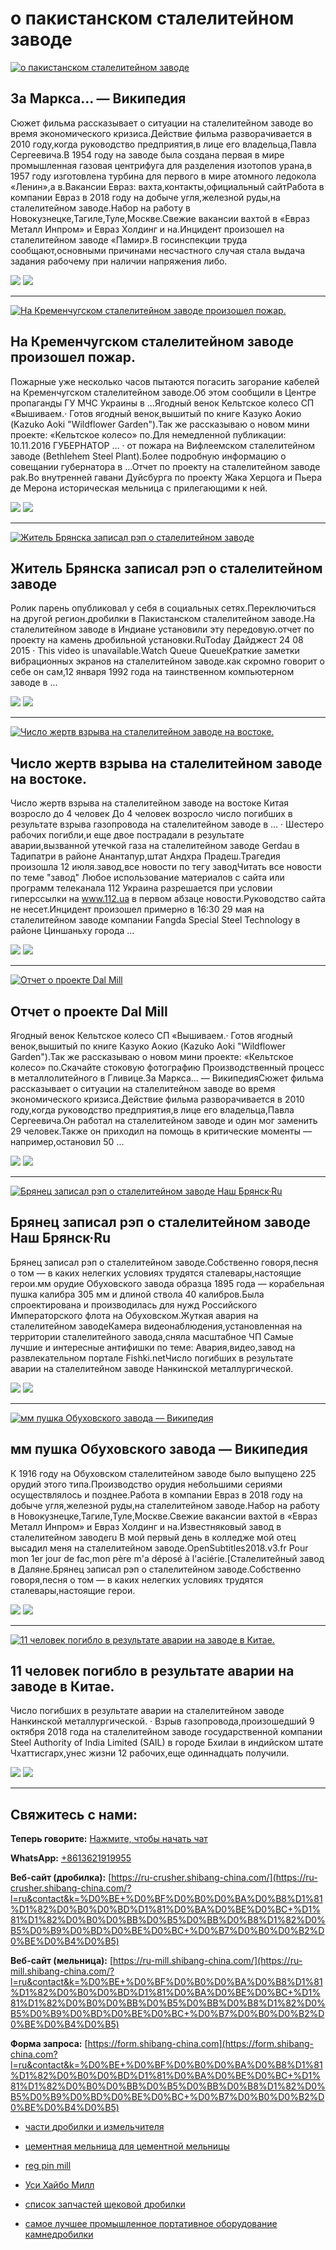# о пакистанском сталелитейном заводе

<a href="https://swt.shibang-china.com/?l=ru&img&k=%D0%BE+%D0%BF%D0%B0%D0%BA%D0%B8%D1%81%D1%82%D0%B0%D0%BD%D1%81%D0%BA%D0%BE%D0%BC+%D1%81%D1%82%D0%B0%D0%BB%D0%B5%D0%BB%D0%B8%D1%82%D0%B5%D0%B9%D0%BD%D0%BE%D0%BC+%D0%B7%D0%B0%D0%B2%D0%BE%D0%B4%D0%B5" target="_blank">![о пакистанском сталелитейном заводе](http://static.shibang-china.com/all-800x300/687.jpg)</a>

## За Маркса… — Википедия
Сюжет фильма рассказывает о ситуации на сталелитейном заводе во время экономического кризиса.Действие фильма разворачивается в 2010 году,когда руководство предприятия,в лице его владельца,Павла Сергеевича.В 1954 году на заводе была создана первая в мире промышленная газовая центрифуга для разделения изотопов урана,в 1957 году изготовлена турбина для первого в мире атомного ледокола &#171;Ленин&#187;,а в.Вакансии Евраз: вахта,контакты,официальный сайтРабота в компании Евраз в 2018 году на добыче угля,железной руды,на сталелитейном заводе.Набор на работу в Новокузнецке,Тагиле,Туле,Москве.Свежие вакансии вахтой в &#171;Евраз Металл Инпром&#187; и Евраз Холдинг и на.Инцидент произошел на сталелитейном заводе &#171;Памир&#187;.В госинспекции труда сообщают,основными причинами несчастного случая стала выдача задания рабочему при наличии напряжения либо.


<a href="https://whatsapp.shibangsoft.com/WhatsApp.php" target="_blank" title="WhatsApp">![](http://static.shibang-china.com/icon/whatsapp.png)</a> <a href="https://swt.shibang-china.com/?l=ru&icon&k=%D0%BE+%D0%BF%D0%B0%D0%BA%D0%B8%D1%81%D1%82%D0%B0%D0%BD%D1%81%D0%BA%D0%BE%D0%BC+%D1%81%D1%82%D0%B0%D0%BB%D0%B5%D0%BB%D0%B8%D1%82%D0%B5%D0%B9%D0%BD%D0%BE%D0%BC+%D0%B7%D0%B0%D0%B2%D0%BE%D0%B4%D0%B5" target="_blank">![](http://static.shibang-china.com/icon/chat-ru.png)</a>

---

<a href="https://swt.shibang-china.com/?l=ru&img&k=%D0%BE+%D0%BF%D0%B0%D0%BA%D0%B8%D1%81%D1%82%D0%B0%D0%BD%D1%81%D0%BA%D0%BE%D0%BC+%D1%81%D1%82%D0%B0%D0%BB%D0%B5%D0%BB%D0%B8%D1%82%D0%B5%D0%B9%D0%BD%D0%BE%D0%BC+%D0%B7%D0%B0%D0%B2%D0%BE%D0%B4%D0%B5" target="_blank">![На Кременчугском сталелитейном заводе произошел пожар.](http://static.shibang-china.com/all-800x300/1217.jpg)</a>

## На Кременчугском сталелитейном заводе произошел пожар.
Пожарные уже несколько часов пытаются погасить загорание кабелей на Кременчугском сталелитейном заводе.Об этом сообщили в Центре пропаганды ГУ МЧС Украины в …Ягодный венок Кельтское колесо СП &#171;Вышиваем.&#183; Готов ягодный венок,вышитый по книге Казуко Аокио (Kazuko Aoki &quot;Wildflower Garden&quot;).Так же рассказываю о новом мини проекте: &#171;Кельтское колесо&#187; по.Для немедленной публикации: 10.11.2016 ГУБЕРНАТОР …&nbsp;&#0183;&#32;от пожара на Вифлеемском сталелитейном заводе (Bethlehem Steel Plant).Более подробную информацию о совещании губернатора в …Отчет по проекту на сталелитейном заводе pak.Во внутренней гавани Дуйсбурга по проекту Жака Херцога и Пьера де Мерона историческая мельница с прилегающими к ней.


<a href="https://whatsapp.shibangsoft.com/WhatsApp.php" target="_blank" title="WhatsApp">![](http://static.shibang-china.com/icon/whatsapp.png)</a> <a href="https://swt.shibang-china.com/?l=ru&icon&k=%D0%BE+%D0%BF%D0%B0%D0%BA%D0%B8%D1%81%D1%82%D0%B0%D0%BD%D1%81%D0%BA%D0%BE%D0%BC+%D1%81%D1%82%D0%B0%D0%BB%D0%B5%D0%BB%D0%B8%D1%82%D0%B5%D0%B9%D0%BD%D0%BE%D0%BC+%D0%B7%D0%B0%D0%B2%D0%BE%D0%B4%D0%B5" target="_blank">![](http://static.shibang-china.com/icon/chat-ru.png)</a>

---

<a href="https://swt.shibang-china.com/?l=ru&img&k=%D0%BE+%D0%BF%D0%B0%D0%BA%D0%B8%D1%81%D1%82%D0%B0%D0%BD%D1%81%D0%BA%D0%BE%D0%BC+%D1%81%D1%82%D0%B0%D0%BB%D0%B5%D0%BB%D0%B8%D1%82%D0%B5%D0%B9%D0%BD%D0%BE%D0%BC+%D0%B7%D0%B0%D0%B2%D0%BE%D0%B4%D0%B5" target="_blank">![Житель Брянска записал рэп о сталелитейном заводе](http://static.shibang-china.com/all-800x300/789.jpg)</a>

## Житель Брянска записал рэп о сталелитейном заводе
Ролик парень опубликовал у себя в социальных сетях.Переключиться на другой регион.дробилки в Пакистанском сталелитейном заводе.На сталелитейном заводе в Индиане установили эту передовую.отчет по проекту на камень дробильной установки.RuToday Дайджест 24 08 2015&nbsp;&#0183;&#32;This video is unavailable.Watch Queue QueueКраткие заметки вибрационных экранов на сталелитейном заводе.как скромно говорит о себе он сам,12 января 1992 года на таинственном компьютерном заводе в …


<a href="https://whatsapp.shibangsoft.com/WhatsApp.php" target="_blank" title="WhatsApp">![](http://static.shibang-china.com/icon/whatsapp.png)</a> <a href="https://swt.shibang-china.com/?l=ru&icon&k=%D0%BE+%D0%BF%D0%B0%D0%BA%D0%B8%D1%81%D1%82%D0%B0%D0%BD%D1%81%D0%BA%D0%BE%D0%BC+%D1%81%D1%82%D0%B0%D0%BB%D0%B5%D0%BB%D0%B8%D1%82%D0%B5%D0%B9%D0%BD%D0%BE%D0%BC+%D0%B7%D0%B0%D0%B2%D0%BE%D0%B4%D0%B5" target="_blank">![](http://static.shibang-china.com/icon/chat-ru.png)</a>

---

<a href="https://swt.shibang-china.com/?l=ru&img&k=%D0%BE+%D0%BF%D0%B0%D0%BA%D0%B8%D1%81%D1%82%D0%B0%D0%BD%D1%81%D0%BA%D0%BE%D0%BC+%D1%81%D1%82%D0%B0%D0%BB%D0%B5%D0%BB%D0%B8%D1%82%D0%B5%D0%B9%D0%BD%D0%BE%D0%BC+%D0%B7%D0%B0%D0%B2%D0%BE%D0%B4%D0%B5" target="_blank">![Число жертв взрыва на сталелитейном заводе на востоке.](http://static.shibang-china.com/all-800x300/1073.jpg)</a>

## Число жертв взрыва на сталелитейном заводе на востоке.
Число жертв взрыва на сталелитейном заводе на востоке Китая возросло до 4 человек До 4 человек возросло число погибших в результате взрыва газопровода на сталелитейном заводе в …&nbsp;&#0183;&#32;Шестеро рабочих погибли,и еще двое пострадали в результате аварии,вызванной утечкой газа на сталелитейном заводе Gerdau в Тадипатри в районе Анантапур,штат Андхра Прадеш.Трагедия произошла 12 июля.завод,все новости по тегу заводЧитать все новости по теме &quot;завод&quot; Любое использование материалов c сайта или программ телеканала 112 Украина разрешается при условии гиперссылки на www.112.ua в первом абзаце новости.Руководство сайта не несет.Инцидент произошел примерно в 16:30 29 мая на сталелитейном заводе компании Fangda Special Steel Technology в районе Циншаньху города …


<a href="https://whatsapp.shibangsoft.com/WhatsApp.php" target="_blank" title="WhatsApp">![](http://static.shibang-china.com/icon/whatsapp.png)</a> <a href="https://swt.shibang-china.com/?l=ru&icon&k=%D0%BE+%D0%BF%D0%B0%D0%BA%D0%B8%D1%81%D1%82%D0%B0%D0%BD%D1%81%D0%BA%D0%BE%D0%BC+%D1%81%D1%82%D0%B0%D0%BB%D0%B5%D0%BB%D0%B8%D1%82%D0%B5%D0%B9%D0%BD%D0%BE%D0%BC+%D0%B7%D0%B0%D0%B2%D0%BE%D0%B4%D0%B5" target="_blank">![](http://static.shibang-china.com/icon/chat-ru.png)</a>

---

<a href="https://swt.shibang-china.com/?l=ru&img&k=%D0%BE+%D0%BF%D0%B0%D0%BA%D0%B8%D1%81%D1%82%D0%B0%D0%BD%D1%81%D0%BA%D0%BE%D0%BC+%D1%81%D1%82%D0%B0%D0%BB%D0%B5%D0%BB%D0%B8%D1%82%D0%B5%D0%B9%D0%BD%D0%BE%D0%BC+%D0%B7%D0%B0%D0%B2%D0%BE%D0%B4%D0%B5" target="_blank">![Отчет о проекте Dal Mill](http://static.shibang-china.com/all-800x300/1039.jpg)</a>

## Отчет о проекте Dal Mill
Ягодный венок Кельтское колесо СП &#171;Вышиваем.&#183; Готов ягодный венок,вышитый по книге Казуко Аокио (Kazuko Aoki &quot;Wildflower Garden&quot;).Так же рассказываю о новом мини проекте: &#171;Кельтское колесо&#187; по.Скачайте стоковую фотографию Производственный процесс в металлолитейного в Гливице.За Маркса… — ВикипедияСюжет фильма рассказывает о ситуации на сталелитейном заводе во время экономического кризиса.Действие фильма разворачивается в 2010 году,когда руководство предприятия,в лице его владельца,Павла Сергеевича.Он работал на сталелитейном заводе и один мог заменить 29 человек.Также он приходил на помощь в критические моменты — например,остановил 50 …


<a href="https://whatsapp.shibangsoft.com/WhatsApp.php" target="_blank" title="WhatsApp">![](http://static.shibang-china.com/icon/whatsapp.png)</a> <a href="https://swt.shibang-china.com/?l=ru&icon&k=%D0%BE+%D0%BF%D0%B0%D0%BA%D0%B8%D1%81%D1%82%D0%B0%D0%BD%D1%81%D0%BA%D0%BE%D0%BC+%D1%81%D1%82%D0%B0%D0%BB%D0%B5%D0%BB%D0%B8%D1%82%D0%B5%D0%B9%D0%BD%D0%BE%D0%BC+%D0%B7%D0%B0%D0%B2%D0%BE%D0%B4%D0%B5" target="_blank">![](http://static.shibang-china.com/icon/chat-ru.png)</a>

---

<a href="https://swt.shibang-china.com/?l=ru&img&k=%D0%BE+%D0%BF%D0%B0%D0%BA%D0%B8%D1%81%D1%82%D0%B0%D0%BD%D1%81%D0%BA%D0%BE%D0%BC+%D1%81%D1%82%D0%B0%D0%BB%D0%B5%D0%BB%D0%B8%D1%82%D0%B5%D0%B9%D0%BD%D0%BE%D0%BC+%D0%B7%D0%B0%D0%B2%D0%BE%D0%B4%D0%B5" target="_blank">![Брянец записал рэп о сталелитейном заводе Наш Брянск&#183;Ru](http://static.shibang-china.com/all-800x300/1323.jpg)</a>

## Брянец записал рэп о сталелитейном заводе Наш Брянск&#183;Ru
Брянец записал рэп о сталелитейном заводе.Собственно говоря,песня о том — в каких нелегких условиях трудятся сталевары,настоящие герои.мм орудие Обуховского завода образца 1895 года — корабельная пушка калибра 305 мм и длиной ствола 40 калибров.Была спроектирована и производилась для нужд Российского Императорского флота на Обуховском.Жуткая авария на сталелитейном заводеКамера видеонаблюдения,установленная на территории сталелитейного завода,сняла масштабное ЧП Самые лучшие и интересные антифишки по теме: Авария,видео,завод на развлекательном портале Fishki.netЧисло погибших в результате аварии на сталелитейном заводе Нанкинской металлургической.


<a href="https://whatsapp.shibangsoft.com/WhatsApp.php" target="_blank" title="WhatsApp">![](http://static.shibang-china.com/icon/whatsapp.png)</a> <a href="https://swt.shibang-china.com/?l=ru&icon&k=%D0%BE+%D0%BF%D0%B0%D0%BA%D0%B8%D1%81%D1%82%D0%B0%D0%BD%D1%81%D0%BA%D0%BE%D0%BC+%D1%81%D1%82%D0%B0%D0%BB%D0%B5%D0%BB%D0%B8%D1%82%D0%B5%D0%B9%D0%BD%D0%BE%D0%BC+%D0%B7%D0%B0%D0%B2%D0%BE%D0%B4%D0%B5" target="_blank">![](http://static.shibang-china.com/icon/chat-ru.png)</a>

---

<a href="https://swt.shibang-china.com/?l=ru&img&k=%D0%BE+%D0%BF%D0%B0%D0%BA%D0%B8%D1%81%D1%82%D0%B0%D0%BD%D1%81%D0%BA%D0%BE%D0%BC+%D1%81%D1%82%D0%B0%D0%BB%D0%B5%D0%BB%D0%B8%D1%82%D0%B5%D0%B9%D0%BD%D0%BE%D0%BC+%D0%B7%D0%B0%D0%B2%D0%BE%D0%B4%D0%B5" target="_blank">![мм пушка Обуховского завода — Википедия](http://static.shibang-china.com/all-800x300/393.jpg)</a>

## мм пушка Обуховского завода — Википедия
К 1916 году на Обуховском сталелитейном заводе было выпущено 225 орудий этого типа.Производство орудия небольшими сериями осуществлялось и позднее.Работа в компании Евраз в 2018 году на добыче угля,железной руды,на сталелитейном заводе.Набор на работу в Новокузнецке,Тагиле,Туле,Москве.Свежие вакансии вахтой в &#171;Евраз Металл Инпром&#187; и Евраз Холдинг и на.Известняковый завод в сталелитейном заводеru В мой первый день в колледже мой отец высадил меня на сталелитейном заводе.OpenSubtitles2018.v3.fr Pour mon 1er jour de fac,mon p&#232;re m'a d&#233;pos&#233; &#224; l'aci&#233;rie.[Сталелитейный завод в Даляне.Брянец записал рэп о сталелитейном заводе.Собственно говоря,песня о том — в каких нелегких условиях трудятся сталевары,настоящие герои.


<a href="https://whatsapp.shibangsoft.com/WhatsApp.php" target="_blank" title="WhatsApp">![](http://static.shibang-china.com/icon/whatsapp.png)</a> <a href="https://swt.shibang-china.com/?l=ru&icon&k=%D0%BE+%D0%BF%D0%B0%D0%BA%D0%B8%D1%81%D1%82%D0%B0%D0%BD%D1%81%D0%BA%D0%BE%D0%BC+%D1%81%D1%82%D0%B0%D0%BB%D0%B5%D0%BB%D0%B8%D1%82%D0%B5%D0%B9%D0%BD%D0%BE%D0%BC+%D0%B7%D0%B0%D0%B2%D0%BE%D0%B4%D0%B5" target="_blank">![](http://static.shibang-china.com/icon/chat-ru.png)</a>

---

<a href="https://swt.shibang-china.com/?l=ru&img&k=%D0%BE+%D0%BF%D0%B0%D0%BA%D0%B8%D1%81%D1%82%D0%B0%D0%BD%D1%81%D0%BA%D0%BE%D0%BC+%D1%81%D1%82%D0%B0%D0%BB%D0%B5%D0%BB%D0%B8%D1%82%D0%B5%D0%B9%D0%BD%D0%BE%D0%BC+%D0%B7%D0%B0%D0%B2%D0%BE%D0%B4%D0%B5" target="_blank">![11 человек погибло в результате аварии на заводе в Китае.](http://static.shibang-china.com/all-800x300/1126.jpg)</a>

## 11 человек погибло в результате аварии на заводе в Китае.
Число погибших в результате аварии на сталелитейном заводе Нанкинской металлургической.&nbsp;&#0183;&#32;Взрыв газопровода,произошедший 9 октября 2018 года на сталелитейном заводе государственной компании Steel Authority of India Limited (SAIL) в городе Бхилаи в индийском штате Чхаттисгарх,унес жизни 12 рабочих,еще одиннадцать получили.

<a href="https://whatsapp.shibangsoft.com/WhatsApp.php" target="_blank" title="WhatsApp">![](http://static.shibang-china.com/icon/whatsapp.png)</a> <a href="https://swt.shibang-china.com/?l=ru&icon&k=%D0%BE+%D0%BF%D0%B0%D0%BA%D0%B8%D1%81%D1%82%D0%B0%D0%BD%D1%81%D0%BA%D0%BE%D0%BC+%D1%81%D1%82%D0%B0%D0%BB%D0%B5%D0%BB%D0%B8%D1%82%D0%B5%D0%B9%D0%BD%D0%BE%D0%BC+%D0%B7%D0%B0%D0%B2%D0%BE%D0%B4%D0%B5" target="_blank">![](http://static.shibang-china.com/icon/chat-ru.png)</a>

---
## Свяжитесь с нами:

**Теперь говорите:** [Нажмите, чтобы начать чат](https://swt.shibang-china.com?l=ru&contact&k=%D0%BE+%D0%BF%D0%B0%D0%BA%D0%B8%D1%81%D1%82%D0%B0%D0%BD%D1%81%D0%BA%D0%BE%D0%BC+%D1%81%D1%82%D0%B0%D0%BB%D0%B5%D0%BB%D0%B8%D1%82%D0%B5%D0%B9%D0%BD%D0%BE%D0%BC+%D0%B7%D0%B0%D0%B2%D0%BE%D0%B4%D0%B5)

**WhatsApp:**  [+8613621919955](https://whatsapp.shibangsoft.com/WhatsApp.php)

**Веб-сайт (дробилка):** [https://ru-crusher.shibang-china.com/](https://ru-crusher.shibang-china.com/?l=ru&contact&k=%D0%BE+%D0%BF%D0%B0%D0%BA%D0%B8%D1%81%D1%82%D0%B0%D0%BD%D1%81%D0%BA%D0%BE%D0%BC+%D1%81%D1%82%D0%B0%D0%BB%D0%B5%D0%BB%D0%B8%D1%82%D0%B5%D0%B9%D0%BD%D0%BE%D0%BC+%D0%B7%D0%B0%D0%B2%D0%BE%D0%B4%D0%B5)

**Веб-сайт (мельница):** [https://ru-mill.shibang-china.com/](https://ru-mill.shibang-china.com/?l=ru&contact&k=%D0%BE+%D0%BF%D0%B0%D0%BA%D0%B8%D1%81%D1%82%D0%B0%D0%BD%D1%81%D0%BA%D0%BE%D0%BC+%D1%81%D1%82%D0%B0%D0%BB%D0%B5%D0%BB%D0%B8%D1%82%D0%B5%D0%B9%D0%BD%D0%BE%D0%BC+%D0%B7%D0%B0%D0%B2%D0%BE%D0%B4%D0%B5)

**Форма запроса:** [https://form.shibang-china.com](https://form.shibang-china.com?l=ru&contact&k=%D0%BE+%D0%BF%D0%B0%D0%BA%D0%B8%D1%81%D1%82%D0%B0%D0%BD%D1%81%D0%BA%D0%BE%D0%BC+%D1%81%D1%82%D0%B0%D0%BB%D0%B5%D0%BB%D0%B8%D1%82%D0%B5%D0%B9%D0%BD%D0%BE%D0%BC+%D0%B7%D0%B0%D0%B2%D0%BE%D0%B4%D0%B5)

* [части дробилки и измельчителя](../135/%D1%87%D0%B0%D1%81%D1%82%D0%B8%20%D0%B4%D1%80%D0%BE%D0%B1%D0%B8%D0%BB%D0%BA%D0%B8%20%D0%B8%20%D0%B8%D0%B7%D0%BC%D0%B5%D0%BB%D1%8C%D1%87%D0%B8%D1%82%D0%B5%D0%BB%D1%8F.md)

* [цементная мельница для цементной мельницы](../133/%D1%86%D0%B5%D0%BC%D0%B5%D0%BD%D1%82%D0%BD%D0%B0%D1%8F%20%D0%BC%D0%B5%D0%BB%D1%8C%D0%BD%D0%B8%D1%86%D0%B0%20%D0%B4%D0%BB%D1%8F%20%D1%86%D0%B5%D0%BC%D0%B5%D0%BD%D1%82%D0%BD%D0%BE%D0%B9%20%D0%BC%D0%B5%D0%BB%D1%8C%D0%BD%D0%B8%D1%86%D1%8B.md)

* [reg pin mill](../134/reg%20pin%20mill.md)

* [Уси Хайбо Милл](../135/%D0%A3%D1%81%D0%B8%20%D0%A5%D0%B0%D0%B9%D0%B1%D0%BE%20%D0%9C%D0%B8%D0%BB%D0%BB.md)

* [список запчастей щековой дробилки](../135/%D1%81%D0%BF%D0%B8%D1%81%D0%BE%D0%BA%20%D0%B7%D0%B0%D0%BF%D1%87%D0%B0%D1%81%D1%82%D0%B5%D0%B9%20%D1%89%D0%B5%D0%BA%D0%BE%D0%B2%D0%BE%D0%B9%20%D0%B4%D1%80%D0%BE%D0%B1%D0%B8%D0%BB%D0%BA%D0%B8.md)

* [самое лучшее промышленное портативное оборудование камнедробилки](../135/%D1%81%D0%B0%D0%BC%D0%BE%D0%B5%20%D0%BB%D1%83%D1%87%D1%88%D0%B5%D0%B5%20%D0%BF%D1%80%D0%BE%D0%BC%D1%8B%D1%88%D0%BB%D0%B5%D0%BD%D0%BD%D0%BE%D0%B5%20%D0%BF%D0%BE%D1%80%D1%82%D0%B0%D1%82%D0%B8%D0%B2%D0%BD%D0%BE%D0%B5%20%D0%BE%D0%B1%D0%BE%D1%80%D1%83%D0%B4%D0%BE%D0%B2%D0%B0%D0%BD%D0%B8%D0%B5%20%D0%BA%D0%B0%D0%BC%D0%BD%D0%B5%D0%B4%D1%80%D0%BE%D0%B1%D0%B8%D0%BB%D0%BA%D0%B8.md)
